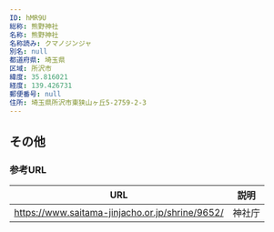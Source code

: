 ```yaml
---
ID: hMR9U
総称: 熊野神社
名称: 熊野神社
名称読み: クマノジンジャ
別名: null
都道府県: 埼玉県
区域: 所沢市
緯度: 35.816021
経度: 139.426731
郵便番号: null
住所: 埼玉県所沢市東狭山ヶ丘5-2759-2-3
---
```


## その他

### 参考URL

| URL                                             | 説明   |
| ----------------------------------------------- | ------ |
| https://www.saitama-jinjacho.or.jp/shrine/9652/ | 神社庁 |
